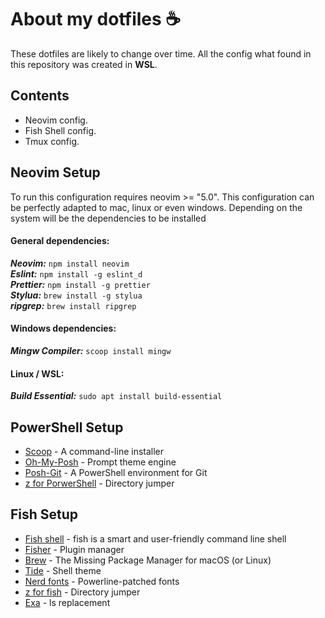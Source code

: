 # About my dotfiles ☕️

These dotfiles are likely to change over time. All the config what found in this repository was created in **WSL**.

## Contents

- Neovim config.
- Fish Shell config.
- Tmux config.

## Neovim Setup

To run this configuration requires neovim >= "5.0".
This configuration can be perfectly adapted to mac, linux or even windows. Depending on the system will be the dependencies to be installed

#### General dependencies:

**_Neovim:_** `npm install neovim` <br/>
**_Eslint:_** `npm install -g eslint_d` <br/>
**_Prettier:_** `npm install -g prettier` <br/>
**_Stylua:_** `brew install -g stylua` <br/>
**_ripgrep:_** `brew install ripgrep` <br/>

#### Windows dependencies:

**_Mingw Compiler:_** `scoop install mingw`

#### Linux / WSL:

**_Build Essential:_** `sudo apt install build-essential`

## PowerShell Setup

- [Scoop](https://scoop.sh/) - A command-line installer<br>
- [Oh-My-Posh](https://ohmyposh.dev/) - Prompt theme engine<br>
- [Posh-Git](https://github.com/dahlbyk/posh-git) - A PowerShell environment for Git<br>
- [z for PorwerShell](https://www.powershellgallery.com/packages/z/1.1.9) - Directory jumper<br>

## Fish Setup

- [Fish shell](https://fishshell.com/) - fish is a smart and user-friendly command line shell<br>
- [Fisher](https://github.com/jorgebucaran/fisher) - Plugin manager<br>
- [Brew](https://brew.sh/) - The Missing Package Manager for macOS (or Linux)<br>
- [Tide](https://github.com/IlanCosman/tide) - Shell theme<br>
- [Nerd fonts](https://github.com/ryanoasis/nerd-fonts) - Powerline-patched fonts<br>
- [z for fish](https://github.com/jethrokuan/z) - Directory jumper<br>
- [Exa](https://the.exa.website/) - ls replacement<br>
